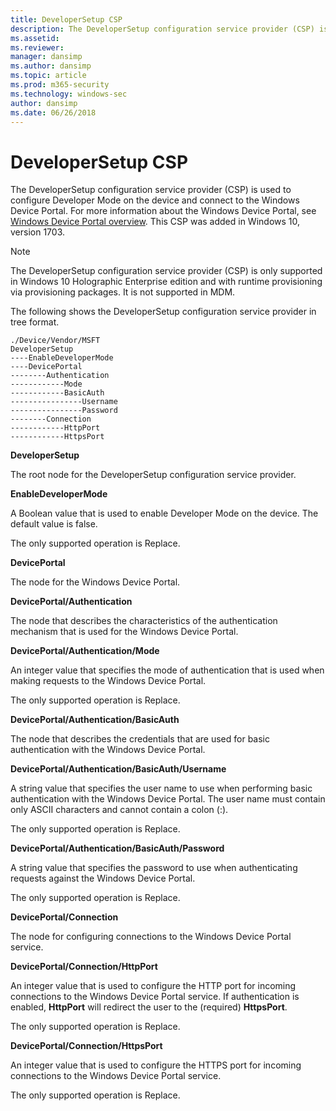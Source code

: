 ```yaml
---
title: DeveloperSetup CSP
description: The DeveloperSetup configuration service provider (CSP) is used to configure developer mode on the device. This CSP was added in the Windows 10, version 1703.
ms.assetid: 
ms.reviewer: 
manager: dansimp
ms.author: dansimp
ms.topic: article
ms.prod: m365-security
ms.technology: windows-sec
author: dansimp
ms.date: 06/26/2018
---
```


# DeveloperSetup CSP

The DeveloperSetup configuration service provider (CSP) is used to configure Developer Mode on the device and connect to the Windows Device Portal. For more information about the Windows Device Portal, see [Windows Device Portal overview](/windows/uwp/debug-test-perf/device-portal). This CSP was added in Windows 10, version 1703.

> [!NOTE]
> The DeveloperSetup configuration service provider (CSP) is only supported in Windows 10 Holographic Enterprise edition and with runtime provisioning via provisioning packages. It is not supported in MDM.

The following shows the DeveloperSetup configuration service provider in tree format.
```
./Device/Vendor/MSFT
DeveloperSetup
----EnableDeveloperMode
----DevicePortal
--------Authentication
------------Mode
------------BasicAuth
----------------Username
----------------Password
--------Connection
------------HttpPort
------------HttpsPort
```
<a href="" id="developersetup"></a>**DeveloperSetup**  
<p>The root node for the DeveloperSetup configuration service provider.

<a href="" id="enabledevelopermode"></a>**EnableDeveloperMode**  
<p>A Boolean value that is used to enable Developer Mode on the device. The default value is false.

<p>The only supported operation is Replace.

<a href="" id="deviceportal"></a>**DevicePortal**   
<p>The node for the Windows Device Portal.   

<a href="" id="deviceportal-authentication"></a>**DevicePortal/Authentication**  
<p>The node that describes the characteristics of the authentication mechanism that is used for the Windows Device Portal.  

<a href="" id="deviceportal-authentication-mode"></a>**DevicePortal/Authentication/Mode**   
<p>An integer value that specifies the mode of authentication that is used when making requests to the Windows Device Portal.  

<p>The only supported operation is Replace.

<a href="" id="deviceportal-authentication-basicauth"></a>**DevicePortal/Authentication/BasicAuth**   
<p>The node that describes the credentials that are used for basic authentication with the Windows Device Portal.  

<a href="" id="deviceportal-authentication-username"></a>**DevicePortal/Authentication/BasicAuth/Username**   
<p>A string value that specifies the user name to use when performing basic authentication with the Windows Device Portal. 
The user name must contain only ASCII characters and cannot contain a colon (:).

<p>The only supported operation is Replace.

<a href="" id="deviceportal-authentication-password"></a>**DevicePortal/Authentication/BasicAuth/Password**   
<p>A string value that specifies the password to use when authenticating requests against the Windows Device Portal.  

<p>The only supported operation is Replace.

<a href="" id="deviceportal-connection"></a>**DevicePortal/Connection**  
<p>The node for configuring connections to the Windows Device Portal service.   

<a href="" id="deviceportal-connection-httpport"></a>**DevicePortal/Connection/HttpPort**   
<p>An integer value that is used to configure the HTTP port for incoming connections to the Windows Device Portal service. 
If authentication is enabled, <strong>HttpPort</strong> will redirect the user to the (required) <strong>HttpsPort</strong>. 

<p>The only supported operation is Replace.

<a href="" id="deviceportal-connection-httpsport"></a>**DevicePortal/Connection/HttpsPort**   
<p>An integer value that is used to configure the HTTPS port for incoming connections to the Windows Device Portal service.  

<p>The only supported operation is Replace.
